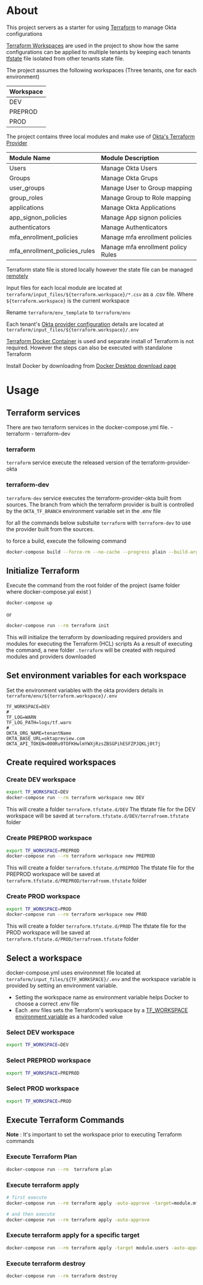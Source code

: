 # About

This project servers as a starter for using [Terraform](https://www.terraform.io/) to manage Okta configurations

[Terraform Workspaces](https://www.terraform.io/language/state/workspaces) are used in the project to show how the same configurations can be applied to multiple tenants by keeping each tenants [tfstate](https://www.terraform.io/language/state) file isolated from other tenants state file.

The project assumes the following workspaces (Three tenants, one for each environment)

| Workspace |
| :---      |
| DEV       |
| PREPROD   |
| PROD      |

The project contains three local modules and make use of [Okta's Terraform Provider](https://registry.terraform.io/providers/okta/okta/latest/docs)

| Module Name                   | Module Description                    |
| :---                          | :---                                  |
| Users                         | Manage Okta Users                     |
| Groups                        | Manage Okta Grups                     |
| user_groups                   | Manage User to Group mapping          | 
| group_roles                   | Manage Group to Role mapping          | 
| applications                  | Manage Okta Applications              |
| app_signon_policies           | Manage App signon policies            | 
| authenticators                | Manage Authenticators                 | 
| mfa_enrollment_policies       | Manage mfa enrollment policies        |
| mfa_enrollment_policies_rules | Manage mfa enrollment policy Rules    |

Terraform state file is stored locally however the state file can be managed [remotely](https://www.terraform.io/language/state/remote)  

Input files for each local module are located at `terraform/input_files/${terraform.workspace}/*.csv` as a .csv file. Where `${terraform.workspace}` is the current workspace

Rename `terraform/env_template` to  `terraform/env`

Each tenant's [Okta provider configuration](https://registry.terraform.io/providers/okta/okta/latest/docs) details are located at `terraform/input_files/${terraform.workspace}/.env`

[Terraform Docker Container](https://hub.docker.com/r/hashicorp/terraform) is used and separate install of Terraform is not required. However the steps can also be executed with standalone Terraform 

Install Docker by downloading from [Docker Desktop download page](https://www.docker.com/products/docker-desktop)

# Usage

## Terraform services

There are two terraform services in the docker-compose.yml file.
    - terraform
    - terraform-dev

### terraform
`terraform` service execute the released version of the terraform-provider-okta 

### terraform-dev
`terraform-dev` service executes the terraform-provider-okta built from sources.
The branch from which the terraform provider is built is controlled by the `OKTA_TF_BRANCH` environment variable set in the .env file

for all the commands below substuite `terraform` with `terraform-dev` to use the provider built from the sources.

to force a build, execute the following command
```bash
docker-compose build --force-rm --no-cache --progress plain --build-arg OKTA_TF_BRANCH=update_okta_sdk_golang
```

## Initialize Terraform

Execute the command from the root folder of the project (same folder where docker-compose.yal exist
)
```bash
docker-compose up 
```
or
```bash
docker-compose run --rm terraform init
```
This will initialize the terraform by downloading required providers and modules for executing the Terraform (HCL) scripts
As a result of executing the command, a new folder `.terraform` will be created with required modules and providers downloaded

## Set environment variables for each workspace
Set the environment variables with the okta providers details in `terraform/env/${terraform.workspace}/.env`
```.env
TF_WORKSPACE=DEV
#
TF_LOG=WARN
TF_LOG_PATH=logs/tf.warn
#
OKTA_ORG_NAME=tenantName
OKTA_BASE_URL=oktapreview.com
OKTA_API_TOKEN=000Ru9TOFKHwlmYWXjRzsZBSGPihESFZPJQKLj0t7j
```

## Create required workspaces

### Create DEV workspace
```bash
export TF_WORKSPACE=DEV
docker-compose run --rm terraform workspace new DEV
```
This will create a folder `terraform.tfstate.d/DEV`
The tfstate file for the DEV workspace will be saved at `terraform.tfstate.d/DEV/terrafroem.tfstate` folder

### Create PREPROD workspace
```bash
export TF_WORKSPACE=PREPROD
docker-compose run --rm terraform workspace new PREPROD
```
This will create a folder `terraform.tfstate.d/PREPROD`
The tfstate file for the PREPROD workspace will be saved at `terraform.tfstate.d/PREPROD/terrafroem.tfstate` folder

### Create PROD workspace
```bash
export TF_WORKSPACE=PROD
docker-compose run --rm terraform workspace new PROD
```
This will create a folder `terraform.tfstate.d/PROD`
The tfstate file for the PROD workspace will be saved at `terraform.tfstate.d/PROD/terrafroem.tfstate` folder


## Select a workspace 

docker-compose.yml uses environmnet file located at `terraform/input_files/${TF_WORKSPACE}/.env` and the workspace variable is provided by setting an environment variable. 
- Setting the workspace name as environment variable helps Docker to choose a correct .env file 
- Each .env files sets the Terraform's workspace by a [TF_WORKSPACE environment variable](https://www.terraform.io/cli/config/environment-variables#tf_workspace) as a hardcoded value

### Select DEV workspace
```bash
export TF_WORKSPACE=DEV
```

### Select PREPROD workspace
```bash
export TF_WORKSPACE=PREPROD
```

### Select PROD workspace
```bash
export TF_WORKSPACE=PROD
```

## Execute Terraform Commands

**Note** : It's important to set the workspace prior to executing Terraform commands

### Execute Terraform Plan
```bash
docker-compose run --rm  terraform plan
```

### Execute terraform apply
```bash
# first execute
docker-compose run --rm terraform apply -auto-approve -target=module.mfa_enrollment_policies

# and then execute 
docker-compose run --rm terraform apply -auto-approve
```

### Execute terraform apply for a specific target
```bash
docker-compose run --rm terraform apply -target module.users -auto-approve -refresh=true
```

### Execute terraform destroy
```bash
docker-compose run --rm terraform destroy
```